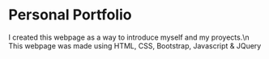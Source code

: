 # Personal Portfolio

I created this webpage as a way to introduce myself and my proyects.\n
This webpage was made using HTML, CSS, Bootstrap, Javascript & JQuery
